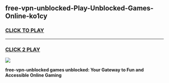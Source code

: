 
## free-vpn-unblocked-Play-Unblocked-Games-Online-ko1cy
<h3>
<a href="https://premium76.site?title=free-vpn-unblocked&ref=25A">CLICK TO PLAY</a></h3>
<hr>

<h3>
<a href="https://premium76.site?title=free-vpn-unblocked&ref=25A">CLICK 2 PLAY</a>
  
</h3>

<a href="https://premium76.site?title=free-vpn-unblocked&ref=25A"><img src="https://clearcache.store/games.png"></a>


**free-vpn-unblocked games unblocked: Your Gateway to Fun and Accessible Online Gaming**
